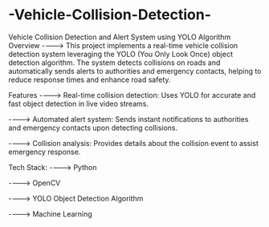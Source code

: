# -Vehicle-Collision-Detection-
Vehicle Collision Detection and Alert System using YOLO Algorithm
Overview
----> This project implements a real-time vehicle collision detection system leveraging the YOLO (You Only Look Once) object detection algorithm. The system detects collisions on roads and automatically sends alerts to authorities and emergency contacts, helping to reduce response times and enhance road safety.

Features
----> Real-time collision detection: Uses YOLO for accurate and fast object detection in live video streams.

----> Automated alert system: Sends instant notifications to authorities and emergency contacts upon detecting collisions.

----> Collision analysis: Provides details about the collision event to assist emergency response.

Tech Stack:
----> Python

----> OpenCV

----> YOLO Object Detection Algorithm

----> Machine Learning
